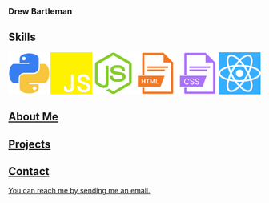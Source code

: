 ### Drew Bartleman

<!-- ![Python](icons/python_transparent.png "title-1") ![Javascript](icons/javascript_transparent.png "title-1") ![NodeJS](icons/nodejs_transparent.png "title-1") ![HTML](icons/html_transparent.png "title-1") ![CSS](icons/css_transparent.png "title-1") ![React](icons/react_transparent.png "title-1")  -->

## Skills

<div style="display:flex; justify-content:center; align-items:space-between">
  <a href="https://www.python.org/">
  	<img src="/icons/python_transparent.png" width="100" />
  <a href="https://en.wikipedia.org/wiki/JavaScript">
  	<img src="/icons/javascript_transparent.png" width="100" /> 
  <a href="https://nodejs.org/en/">
  	<img src="/icons/nodejs_transparent.png" width="100" />
  <a href="https://en.wikipedia.org/wiki/HTML">
  	<img src="/icons/html_transparent.png" width="100" />
  <a href="https://en.wikipedia.org/wiki/CSS">
  	<img src="/icons/css_transparent.png" width="100" /> 
  <a href="https://reactjs.org/">
  	<img src="/icons/react_transparent.png" width="100" />
</div>

## About Me

## Projects

## Contact

You can reach me by [sending me an email.](mailto:drewbartleman@gmail.com)